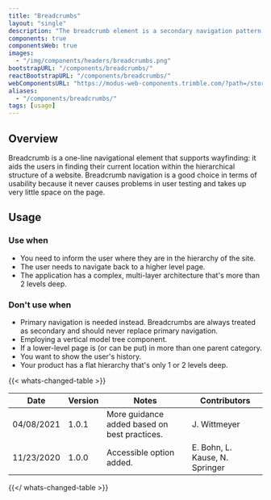 ```yaml
---
title: "Breadcrumbs"
layout: "single"
description: "The breadcrumb element is a secondary navigation pattern that shows hierarchy among content."
components: true
componentsWeb: true
images:
  - "/img/components/headers/breadcrumbs.png"
bootstrapURL: "/components/breadcrumbs/"
reactBootstrapURL: "/components/breadcrumbs/"
webComponentsURL: "https://modus-web-components.trimble.com/?path=/story/components-breadcrumb--default"
aliases:
  - "/components/breadcrumbs/"
tags: [usage]
---
```


## Overview

Breadcrumb is a one-line navigational element that supports wayfinding: it aids the users in finding their current location within the hierarchical structure of a website. Breadcrumb navigation is a good choice in terms of usability because it never causes problems in user testing and takes up very little space on the page.

## Usage

### Use when

- You need to inform the user where they are in the hierarchy of the site.
- The user needs to navigate back to a higher level page.
- The application has a complex, multi-layer architecture that's more than 2 levels deep.

### Don't use when

- Primary navigation is needed instead. Breadcrumbs are always treated as secondary and should never replace primary navigation.
- Employing a vertical model tree component.
- If a lower-level page is (or can be put) in more than one parent category.
- You want to show the user's history.
- Your product has a flat hierarchy that's only 1 or 2 levels deep.

{{< whats-changed-table >}}

| Date       | Version | Notes                                        | Contributors                   |
| ---------- | ------- | -------------------------------------------- | ------------------------------ |
| 04/08/2021 | 1.0.1   | More guidance added based on best practices. | J. Wittmeyer                   |
| 11/23/2020 | 1.0.0   | Accessible option added.                     | E. Bohn, L. Kause, N. Springer |

{{</ whats-changed-table >}}
